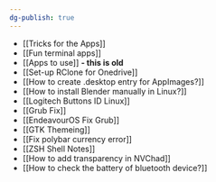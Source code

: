 ```yaml
---
dg-publish: true
---
```

-  [[Tricks for the Apps]]
- [[Fun terminal apps]]
- [[Apps to use]] **- this is old**
- [[Set-up RClone for Onedrive]]
- [[How to create .desktop entry for AppImages?]]
- [[How to install Blender manually in Linux?]]
- [[Logitech Buttons ID Linux]]
- [[Grub Fix]]
- [[EndeavourOS Fix Grub]]
- [[GTK Themeing]]
- [[Fix polybar currency error]]
- [[ZSH Shell Notes]]
- [[How to add transparency in NVChad]]
- [[How to check the battery of bluetooth device?]]